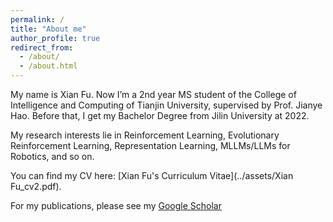 ```yaml
---
permalink: /
title: "About me"
author_profile: true
redirect_from: 
  - /about/
  - /about.html
---
```


My name is Xian Fu. Now I’m a 2nd year MS student of the College of Intelligence and Computing of Tianjin University, supervised by Prof. Jianye Hao. Before that, I get my Bachelor Degree from Jilin University at 2022.

My research interests lie in Reinforcement Learning, Evolutionary Reinforcement Learning, Representation Learning, MLLMs/LLMs for Robotics, and so on.

You can find my CV here: [Xian Fu's Curriculum Vitae](../assets/Xian Fu_cv2.pdf).

For my publications, please see my [Google Scholar](https://scholar.google.com/citations?hl=en&user=MXwELckAAAAJ)
